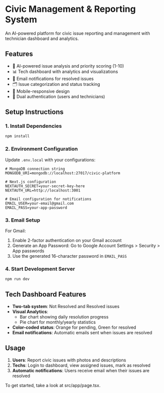 
# Civic Management & Reporting System

An AI-powered platform for civic issue reporting and management with technician dashboard and analytics.

## Features

- 🤖 AI-powered issue analysis and priority scoring (1-10)
- 📊 Tech dashboard with analytics and visualizations
- 📧 Email notifications for resolved issues
- 🗂️ Issue categorization and status tracking
- 📱 Mobile-responsive design
- 🔐 Dual authentication (users and technicians)

## Setup Instructions

### 1. Install Dependencies
```bash
npm install
```

### 2. Environment Configuration
Update `.env.local` with your configurations:

```env
# MongoDB connection string
MONGODB_URI=mongodb://localhost:27017/civic-platform

# Next.js configuration
NEXTAUTH_SECRET=your-secret-key-here
NEXTAUTH_URL=http://localhost:3001

# Email configuration for notifications
EMAIL_USER=your-email@gmail.com
EMAIL_PASS=your-app-password
```

### 3. Email Setup
For Gmail:
1. Enable 2-factor authentication on your Gmail account
2. Generate an App Password: Go to Google Account Settings > Security > App passwords
3. Use the generated 16-character password in `EMAIL_PASS`

### 4. Start Development Server
```bash
npm run dev
```

## Tech Dashboard Features

- **Two-tab system**: Not Resolved and Resolved issues
- **Visual Analytics**: 
  - Bar chart showing daily resolution progress
  - Pie chart for monthly/yearly statistics
- **Color-coded status**: Orange for pending, Green for resolved
- **Email notifications**: Automatic emails sent when issues are resolved

## Usage

1. **Users**: Report civic issues with photos and descriptions
2. **Techs**: Login to dashboard, view assigned issues, mark as resolved
3. **Automatic notifications**: Users receive email when their issues are resolved

To get started, take a look at src/app/page.tsx.
